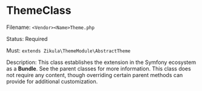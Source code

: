 ThemeClass
==========

Filename: `<Vendor><Name>Theme.php`

Status: Required

Must: `extends Zikula\ThemeModule\AbstractTheme`

Description: This class establishes the extension in the Symfony ecosystem as a **Bundle**.
See the parent classes for more information. This class does not require any content, though overriding certain
parent methods can provide for additional customization.
